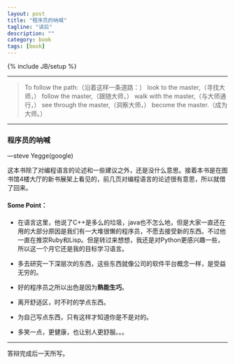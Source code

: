 ```yaml
---
layout: post
title: "程序员的呐喊"
tagline: "读后"
description: ""
category: book
tags: [book]
---
```

{% include JB/setup %}

***

> To follow the path:（沿着这样一条道路：）
look to the master,（寻找大师，）
follow the master,（跟随大师，）
walk with the master,（与大师通行，）
see through the master,（洞察大师，）
become the master.（成为大师。）
***

### 程序员的呐喊
—steve Yegge(google)

这本书除了对编程语言的论述和一些建议之外，还是没什么意思。接着本书是在图书馆4楼大厅的新书展架上看见的，前几页对编程语言的论述很有意思，所以就借了回来。

#### Some Point：

+ 在语言这里，他说了C++是多么的垃圾，java也不怎么地，但是大家一直还在用的大部分原因是我们有一大堆很懒的程序员，不愿去接受新的东西。不过他一直在推崇Ruby和Lisp。但是转过来想想，我还是对Python更感兴趣一些，所以这一个月它还是我的目标学习语言。

+ 多去研究一下深层次的东西，这些东西就像公司的软件平台概念一样，是受益无穷的。

+ 好的程序员之所以出色是因为**熟能生巧**。

+ 离开舒适区，时不时的学点东西。

+ 为自己写点东西，只有这样才知道你是不是对的。

+ 多笑一点，更健康，也让别人更舒服。。。

***
答辩完成后一天所写。
